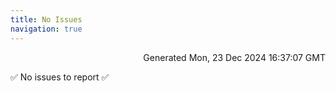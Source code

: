 ```yaml
---
title: No Issues
navigation: true
---
```


<p style="text-align:right;color:#cccs">
Generated Mon, 23 Dec 2024 16:37:07 GMT
</p>
<p>✅ No issues to report ✅</p>



